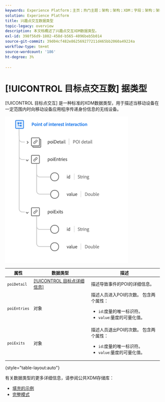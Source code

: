 ```yaml
---
keywords: Experience Platform；主页；热门主题；架构；架构；XDM；字段；架构；架构；poi；交互；目标点；目标点；数据类型；数据类型；
solution: Experience Platform
title: 兴趣点交互数据类型
topic-legacy: overview
description: 本文档概述了兴趣点交互XDM数据类型。
exl-id: 398f56d9-1802-458d-b565-4096beb5b014
source-git-commit: 39d04cf482e862569277211d465bb2060a49224a
workflow-type: tm+mt
source-wordcount: '186'
ht-degree: 3%

---
```


# [!UICONTROL 目标点交互数] 据类型

[!UICONTROL 目标点交互] 是一种标准的XDM数据类型，用于描述当移动设备在一定范围内时向移动设备应用程序传递身份信息的无线设备。

<img src="../images/data-types/poi-interaction.png" width="400" /><br />

| 属性 | 数据类型 | 描述 |
| --- | --- | --- |
| `poiDetail` | [[!UICONTROL 目标点详细信息]](./poi-details.md) | 描述导致事件的POI的详细信息。 |
| `poiEntries` | 对象 | 描述人员进入POI的次数。 包含两个属性： <ul><li>`id`:度量的唯一标识符。</li><li>`value`:量度的可量化值。</li></ul> |
| `poiExits` | 对象 | 描述人员退出POI的次数。 包含两个属性： <ul><li>`id`:度量的唯一标识符。</li><li>`value`:量度的可量化值。</li></ul> |

{style=&quot;table-layout:auto&quot;}

有关数据类型的更多详细信息，请参阅公共XDM存储库：

* [填充的示例](https://github.com/adobe/xdm/blob/master/components/datatypes/poi-interaction.example.1.json)
* [完整模式](https://github.com/adobe/xdm/blob/master/components/datatypes/poi-interaction.schema.json)
